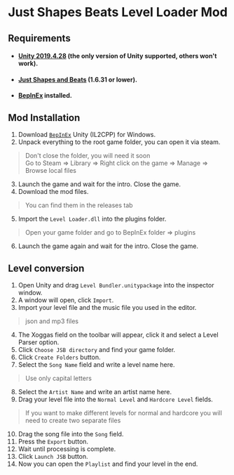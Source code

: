 # Just Shapes Beats Level Loader Mod

## Requirements

- #### [Unity 2019.4.28](https://unity.com/releases/editor/archive) (the only version of Unity supported, others won't work).
- #### [Just Shapes and Beats](https://store.steampowered.com/app/531510/Just_Shapes__Beats/) (1.6.31 or lower).
- #### [BepInEx](https://builds.bepinex.dev/projects/bepinex_be) installed.

## Mod Installation 

1. Download [`BepInEx`](https://builds.bepinex.dev/projects/bepinex_be) Unity (IL2CPP) for Windows.
2. Unpack everything to the root game folder, you can open it via steam. 
  > Don't close the folder, you will need it soon <br />
  > Go to Steam => Library => Right click on the game => Manage => Browse local files
3. Launch the game and wait for the intro. Close the game.
4. Download the mod files.
> You can find them in the releases tab
5. Import the `Level Loader.dll` into the plugins folder.
> Open your game folder and go to BepInEx folder => plugins
6. Launch the game again and wait for the intro. Close the game.

## Level conversion
1. Open Unity and drag `Level Bundler.unitypackage` into the inspector window.
2. A window will open, click `Import`.
3. Import your level file and the music file you used in the editor.
> json and mp3 files
4. The Xoggas field on the toolbar will appear, click it and select a Level Parser option.
5. Click `Choose JSB directory` and find your game folder.
6. Click `Create Folders` button.
7. Select the `Song Name` field and write a level name here. 
> Use only capital letters
8. Select the `Artist Name` and write an artist name here.
9. Drag your level file into the `Normal Level` and `Hardcore Level` fields. 
> If you want to make different levels for normal and hardcore you will need to create two separate files
10. Drag the song file into the `Song` field.
11. Press the `Export` button.
12. Wait until processing is complete.
13. Click `Launch JSB` button.
14. Now you can open the `Playlist` and find your level in the end.
